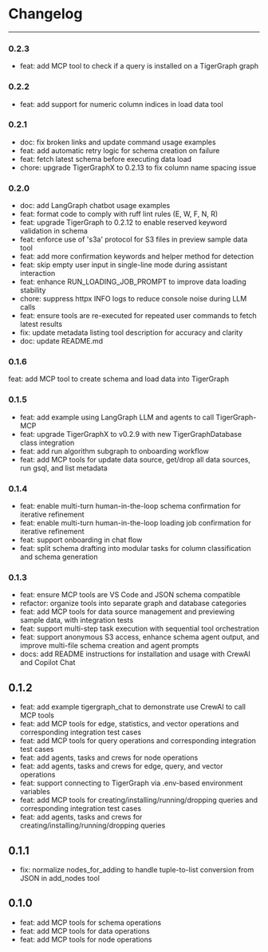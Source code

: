 # Changelog

---
### 0.2.3
- feat: add MCP tool to check if a query is installed on a TigerGraph graph

### 0.2.2
- feat: add support for numeric column indices in load data tool

### 0.2.1
- doc: fix broken links and update command usage examples
- feat: add automatic retry logic for schema creation on failure
- feat: fetch latest schema before executing data load
- chore: upgrade TigerGraphX to 0.2.13 to fix column name spacing issue

### 0.2.0
- doc: add LangGraph chatbot usage examples
- feat: format code to comply with ruff lint rules (E, W, F, N, R)
- feat: upgrade TigerGraph to 0.2.12 to enable reserved keyword validation in schema
- feat: enforce use of 's3a' protocol for S3 files in preview sample data tool
- feat: add more confirmation keywords and helper method for detection
- feat: skip empty user input in single-line mode during assistant interaction
- feat: enhance RUN_LOADING_JOB_PROMPT to improve data loading stability
- chore: suppress httpx INFO logs to reduce console noise during LLM calls
- feat: ensure tools are re-executed for repeated user commands to fetch latest results
- fix: update metadata listing tool description for accuracy and clarity
- doc: update README.md

### 0.1.6
feat: add MCP tool to create schema and load data into TigerGraph

### 0.1.5
- feat: add example using LangGraph LLM and agents to call TigerGraph-MCP
- feat: upgrade TigerGraphX to v0.2.9 with new TigerGraphDatabase class integration
- feat: add run algorithm subgraph to onboarding workflow
- feat: add MCP tools for update data source, get/drop all data sources, run gsql, and list metadata

### 0.1.4
- feat: enable multi-turn human-in-the-loop schema confirmation for iterative refinement
- feat: enable multi-turn human-in-the-loop loading job confirmation for iterative refinement
- feat: support onboarding in chat flow
- feat: split schema drafting into modular tasks for column classification and schema generation

### 0.1.3
- feat: ensure MCP tools are VS Code and JSON schema compatible
- refactor: organize tools into separate graph and database categories
- feat: add MCP tools for data source management and previewing sample data, with integration tests
- feat: support multi-step task execution with sequential tool orchestration
- feat: support anonymous S3 access, enhance schema agent output, and improve multi-file schema creation and agent prompts
- docs: add README instructions for installation and usage with CrewAI and Copilot Chat

## 0.1.2
- feat: add example tigergraph_chat to demonstrate use CrewAI to call MCP tools
- feat: add MCP tools for edge, statistics, and vector operations and corresponding integration test cases
- feat: add MCP tools for query operations and corresponding integration test cases
- feat: add agents, tasks and crews for node operations
- feat: add agents, tasks and crews for edge, query, and vector operations
- feat: support connecting to TigerGraph via .env-based environment variables
- feat: add MCP tools for creating/installing/running/dropping queries and corresponding integration test cases
- feat: add agents, tasks and crews for creating/installing/running/dropping queries

## 0.1.1
- fix: normalize nodes_for_adding to handle tuple-to-list conversion from JSON in add_nodes tool

## 0.1.0
- feat: add MCP tools for schema operations
- feat: add MCP tools for data operations
- feat: add MCP tools for node operations
